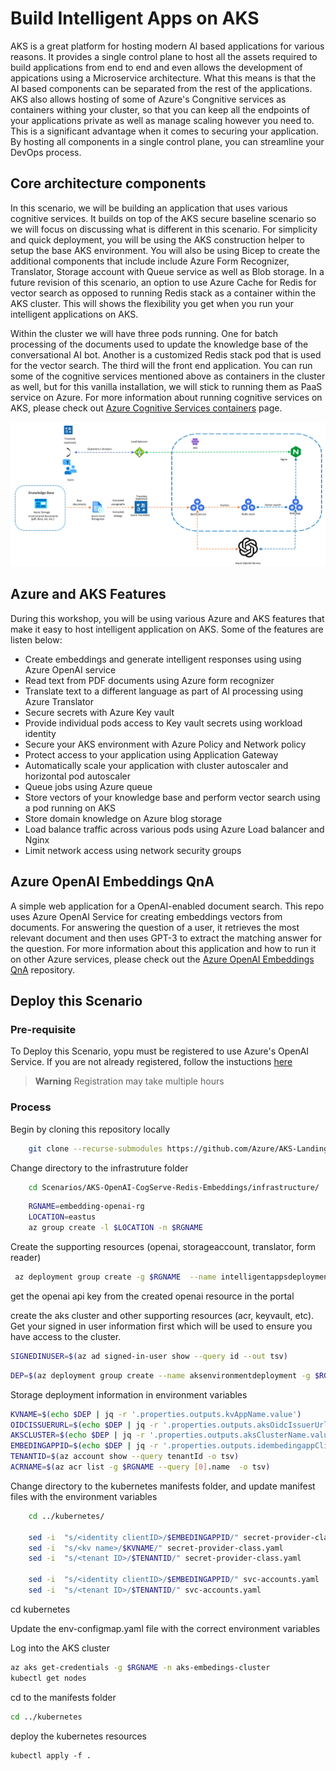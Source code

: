 # Build Intelligent Apps on AKS

AKS is a great platform for hosting modern AI based applications for various reasons. It provides a single control plane to host all the assets required to build applications from end to end and even allows the development of appications using a Microservice architecture. What this means is that the AI based components can be separated from the rest of the applications. AKS also allows hosting of some of Azure's Congnitive services as containers withing your cluster, so that you can keep all the endpoints of your applications private as well as manage scaling however you need to. This is a significant advantage when it comes to securing your application. By hosting all components in a single control plane, you can streamline your DevOps process. 

## Core architecture components
In this scenario, we will be building an application that uses various cognitive services. It builds on top of the AKS secure baseline scenario so we will focus on discussing what is different in this scenario. For simplicity and quick deployment, you will be using the AKS construction helper to setup the base AKS environment. You will also be using Bicep to create the additional components that include include Azure Form Recognizer, Translator, Storage account with Queue service as well as Blob storage. In a future revision of this scenario, an option to use Azure Cache for Redis for vector search as opposed to running Redis stack as a container within the AKS cluster. This will shows the flexibility you get when you run your intelligent applications on AKS.

Within the cluster we will have three pods running. One for batch processing of the documents used to update the knowledge base of the conversational AI bot. Another is a customized Redis stack pod that is used for the vector search. The third will the front end application. You can run some of the cognitive services mentioned above as containers in the cluster as well, but for this vanilla installation, we will stick to running them as PaaS service on Azure. For more information about running cognitive services on AKS, please check out [Azure Cognitive Services containers](https://learn.microsoft.com/en-us/azure/cognitive-services/cognitive-services-container-support) page.

![Architecture](../../media/architecture_aks_oai.png)

## Azure and AKS Features
During this workshop, you will be using various Azure and AKS features that make it easy to host intelligent application on AKS. Some of the features are listen below:
* Create embeddings and generate intelligent responses using using Azure OpenAI service
* Read text from PDF documents using Azure form recognizer
* Translate text to a different language as part of AI processing using Azure Translator
* Secure secrets with Azure Key vault
* Provide individual pods access to Key vault secrets using workload identity
* Secure your AKS environment with Azure Policy and Network policy
* Protect access to your application using Application Gateway
* Automatically scale your application with cluster autoscaler and horizontal pod autoscaler
* Queue jobs using Azure queue
* Store vectors of your knowledge base and perform vector search using a pod running on AKS
* Store domain knowledge on Azure blog storage
* Load balance traffic across various pods using Azure Load balancer and Nginx
* Limit network access using network security groups

## Azure OpenAI Embeddings QnA

A simple web application for a OpenAI-enabled document search. This repo uses Azure OpenAI Service for creating embeddings vectors from documents. For answering the question of a user, it retrieves the most relevant document and then uses GPT-3 to extract the matching answer for the question. For more information about this application and how to run it on other Azure services, please check out the [Azure OpenAI Embeddings QnA](https://github.com/azure-samples/azure-open-ai-embeddings-qna) repository.

## Deploy this Scenario

### Pre-requisite
To Deploy this Scenario, yopu must be registered to use Azure's OpenAI Service.  If you are not already registered, follow the instuctions [here](https://learn.microsoft.com/legal/cognitive-services/openai/limited-access)

> **Warning** 
> Registration may take multiple hours

### Process

Begin by cloning this repository locally
```bash
    git clone --recurse-submodules https://github.com/Azure/AKS-Landing-Zone-Accelerator
```

Change directory to the infrastruture folder

```bash
    cd Scenarios/AKS-OpenAI-CogServe-Redis-Embeddings/infrastructure/
```
```bash
    RGNAME=embedding-openai-rg
    LOCATION=eastus
    az group create -l $LOCATION -n $RGNAME
```

Create the supporting resources (openai, storageaccount, translator, form reader)
```bash
 az deployment group create -g $RGNAME  --name intelligentappsdeployment --template-file intelligent-services.bicep --parameters parameters.json --parameters UniqueString=<your unique string>
```

get the openai api key from the created openai resource in the portal 

create the aks cluster and other supporting resources (acr, keyvault, etc). Get your signed in user information first which will be used to ensure you have access to the cluster.
```bash
SIGNEDINUSER=$(az ad signed-in-user show --query id --out tsv)
```

```bash
DEP=$(az deployment group create --name aksenvironmentdeployment -g $RGNAME  --parameters signedinuser=$SIGNEDINUSER api_key=<your openai key>  -f aks.bicep -o json)
```
Storage deployment information in environment variables
```bash
KVNAME=$(echo $DEP | jq -r '.properties.outputs.kvAppName.value')
OIDCISSUERURL=$(echo $DEP | jq -r '.properties.outputs.aksOidcIssuerUrl.value')
AKSCLUSTER=$(echo $DEP | jq -r '.properties.outputs.aksClusterName.value')
EMBEDINGAPPID=$(echo $DEP | jq -r '.properties.outputs.idembedingappClientId.value')
TENANTID=$(az account show --query tenantId -o tsv)
ACRNAME=$(az acr list -g $RGNAME --query [0].name  -o tsv)
```

Change directory to the kubernetes manifests folder, and update manifest files with the environment variables

```bash
    cd ../kubernetes/

    sed -i  "s/<identity clientID>/$EMBEDINGAPPID/" secret-provider-class.yaml
    sed -i  "s/<kv name>/$KVNAME/" secret-provider-class.yaml
    sed -i  "s/<tenant ID>/$TENANTID/" secret-provider-class.yaml

    sed -i  "s/<identity clientID>/$EMBEDINGAPPID/" svc-accounts.yaml
    sed -i  "s/<tenant ID>/$TENANTID/" svc-accounts.yaml
```
cd kubernetes


Update the env-configmap.yaml file with the correct environment variables

Log into the AKS cluster

```bash
az aks get-credentials -g $RGNAME -n aks-embedings-cluster
kubectl get nodes
```

cd to the manifests folder
```bash
cd ../kubernetes
```

deploy the kubernetes resources
```
kubectl apply -f .
```



